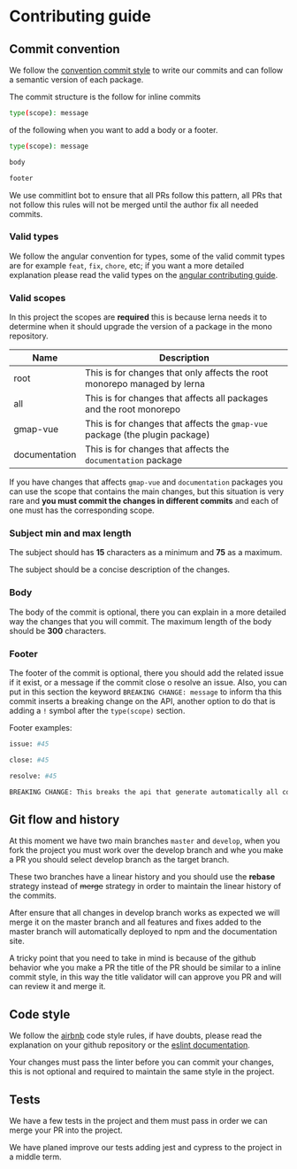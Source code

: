 # Contributing guide

## Commit convention

We follow the [convention commit style](https://www.conventionalcommits.org/en/v1.0.0/) to write our commits and can follow a semantic version of each package.

The commit structure is the follow for inline commits

```sh
type(scope): message
```

of the following when you want to add a body or a footer.

```sh
type(scope): message

body

footer
```

We use commitlint bot to ensure that all PRs follow this pattern, all PRs that not follow this rules will not be merged until the author fix all needed commits.

### Valid types

We follow the angular convention for types, some of the valid commit types are for example `feat`, `fix`, `chore`, etc; if you want a more detailed explanation please read the valid types on the [angular contributing guide](https://github.com/angular/angular/blob/master/CONTRIBUTING.md#type).

### Valid scopes

In this project the scopes are **required** this is because lerna needs it to determine when it should upgrade the version of a package in the mono repository.

|Name|Description|
|----|-----------|
|root|This is for changes that only affects the root monorepo managed by lerna|
|all|This is for changes that affects all packages and the root monorepo|
|gmap-vue|This is for changes that affects the `gmap-vue` package (the plugin package)|
|documentation|This is for changes that affects the `documentation` package|

If you have changes that affects `gmap-vue` and `documentation` packages you can use the scope that contains the main changes, but this situation is very rare and **you must commit the changes in different commits** and each of one must has the corresponding scope.

### Subject min and max length

The subject should has **15** characters as a minimum and **75** as a maximum.

The subject should be a concise description of the changes.

### Body

The body of the commit is optional, there you can explain in a more detailed way the changes that you will commit. The maximum length of the body should be **300** characters.

### Footer

The footer of the commit is optional, there you should add the related issue if it exist, or a message if the commit close o resolve an issue. Also, you can put in this section the keyword `BREAKING CHANGE: message` to inform tha this commit inserts a breaking change on the API, another option to do that is adding a `!` symbol after the `type(scope)` section.

Footer examples:

```sh
issue: #45
```

```sh
close: #45
```

```sh
resolve: #45
```

```sh
BREAKING CHANGE: This breaks the api that generate automatically all components.
```

## Git flow and history

At this moment we have two main branches `master` and `develop`, when you fork the project you must work over the develop branch and whe you make a PR you should select develop branch as the target branch.

These two branches have a linear history and you should use the **rebase** strategy instead of ~~merge~~ strategy in order to maintain the linear history of the commits.

After ensure that all changes in develop branch works as expected we will merge it on the master branch and all features and fixes added to the master branch will automatically deployed to npm and the documentation site.

A tricky point that you need to take in mind is because of the github behavior whe you make a PR the title of the PR should be similar to a inline commit style, in this way the title validator will can approve you PR and will can review it and merge it.

## Code style

We follow the [airbnb](https://github.com/airbnb/javascript) code style rules, if have doubts, please read the explanation on your github repository or the [eslint documentation](https://eslint.org/docs/rules/).

Your changes must pass the linter before you can commit your changes, this is not optional and required to maintain the same style in the project.

## Tests

We have a few tests in the project and them must pass in order we can merge your PR into the project.

We have planed improve our tests adding jest and cypress to the project in a middle term.
